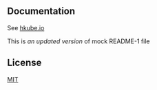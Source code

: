 ## Documentation

See [hkube.io](http://hkube.io/)

This is _an updated version_ of mock README-1 file

## License

[MIT](LICENSE)
